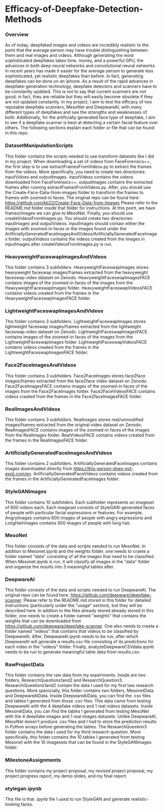 # Efficacy-of-Deepfake-Detection-Methods

### Overview

As of today, deepfaked images and videos are incredibly realistic to the point that the average person may have trouble distinguishing between them and real images and videos. Although generating the most sophisticated deepfakes takes time, money, and a powerful GPU, the advances in both deep neural networks and convolutional neural networks in recent years has made it easier for the average person to generate less sophisticated, yet realistic deepfakes than before. In fact, generating deepfakes can be done on an iphone. As a result of the rapid advances in deepfake-generation technology, deepfake detectors and scanners have to be constantly updated. This is not to say that current scanners are not good; in fact, they are reliable but they will easily become obsolete if they are not updated constantly. In my project, I aim to test the efficacy of two reputable deepfake scanners, MesoNet and DeepwareAI, with many different types of deepfakes and see the strengths and weaknesses of both. Additionally, for the artificially generated face type of deepfake, I aim to see if a deepfake scanner is best at detecting a certain facial feature over others. The following sections explain each folder or file that can be found in this repo.

### DatasetManipulationScripts

This folder contains the scripts needed to use transform datasets like I did in my project. When downloading a set of videos from FaceForensics++, the first step is to use extractFramesFromVideos.py to extract the frames from the videos. More specifically, you need to create two directories: inputVidoes and outputImages. inputVideos contains the videos downloaded from FaceForensics++. outputImages contains the extracted frames after running extractFramesFromVideos.py. After, you should use the Create-Face-Data-from-images folder to transform the frames to frames with zoomed-in faces. The original repo can be found here: https://github.com/kb22/Create-Face-Data-from-Images Please refer to the README.md folder inside that folder for instructions. At this point, we have frames/images we can give to MesoNet. Finally, you should use createVideosFromImages.py. You should create two directories: inputImages and outputVideos. inputImages should contain either the images with zoomed-in faces or the images found under the ArtificiallyGeneratedFaceImagesAndVideos/ArtificiallyGeneratedFaceImages folder. outputVideos contains the videos created from the images in inputImages after createVideosFromImages.py is run.

### HeavyweightFaceswapImagesAndVideos

This folder contains 3 subfolders. HeavyweightFaceswapImages stores heavyweight faceswap images/frames extracted from the heavyweight faceswap video dataset on Zenodo. HeavyweightFaceswapImagesFACE contains images of the zoomed-in faces of the images from the HeavyweightFaceswapImages folder. HeavyweightFaceswapVideosFACE contains videos created from the frames in the HeavyweightFaceswapImagesFACE folder.

### LightweightFaceswapImagesAndVideos

This folder contains 3 subfolders. LightweightFaceswapImages stores lightweight faceswap images/frames extracted from the lightweight faceswap video dataset on Zenodo. LightweightFaceswapImagesFACE contains images of the zoomed-in faces of the images from the LightweightFaceswapImages folder. LightweightFaceswapVideosFACE contains videos created from the frames in the LightweightFaceswapImagesFACE folder.

### Face2FaceImagesAndVideos

This folder contains 3 subfolders. Face2FaceImages stores face2face images/frames extracted from the face2face video dataset on Zenodo. Face2FaceImagesFACE contains images of the zoomed-in faces of the images from the Face2FaceImages folder. Face2FaceVideosFACE contains videos created from the frames in the Face2faceImagesFACE folder.

### RealImagesAndVideos

This folder contains 3 subfolders. RealImages stores real/unmodified images/frames extracted from the original video dataset on Zenodo. RealImagesFACE contains images of the zoomed-in faces of the images from the RealImages folder. RealVideosFACE contains videos created from the frames in the RealImagesFACE folder.

### ArtificiallyGeneratedFaceImagesAndVideos

This folder contains 2 subfolders. ArtificiallyGeneratedFaceImages contains images downloaded directly from https://this-person-does-not-exist.com/en. ArtificiallyGeneratedFaceVideos contains videos created from the frames in the ArtificiallyGeneratedFaceImages folder.

### StyleGANImages

This folder contains 10 subfolders. Each subfolder represents an imageset of 600 videos each. Each imageset consists of StyleGAN-generated faces of people with particular facial expressions or features. For example, AngryImages contains 600 images of people with angry expressions and LongHairImages contains 600 images of people with long hair.

### MesoNet

This folder consists of the data and scripts needed to run MesoNet. In addition to Mesonet.ipynb and the weights folder, one needs to craete a folder named "data" consisting of all the images that need to be classified. When Mesonet.ipynb is run, it will classify all images in the "data" folder and organize the results into 3 meaningful tables after.

### DeepwareAI

This folder consists of the data and scripts needed to run DeepwareAI. The original repo can be found here: https://github.com/deepware/deepfake-scanner. Please refer to the README.md stored in this folder for detailed instructions (particularly under the "usage" section), but they will be described here. In addtion to the files already stored already stored in this folder, one needs to create a folder named "weights" that contains the weights that can be downloaded from https://github.com/deepware/deepfake-scanner. One also needs to create a folder named "videos" that contains that videos to be classified by DeepwareAI. After, DeepwareAI.ipynb needs to be run, after which DeepwareAI will generate a results.csv file consisting of its predictions for each video in the "videos" folder. Finally, analyzeDeepwareCSVdata.ipynb needs to be run to generate meaningful table data from results.csv.

### RawProjectData

This folder contains the raw data from my experiments. Inside are two folders, ResearchQuestions1and2 and ResearchQuestion3. ResearchQuestions1and2 contain the data I used for my first two research questions. More specicially, this folder contains two folders, MesonetData and DeepwareAIData. Inside DeepwareAIData, you can find the .csv files and tables I generated from those .csv files. This data came from testing DeepwareAI with the 4 deepfake videos and 1 real videos datasets. Inside MesonetData, you can find the tables I generated from testing MesoNet with the 4 deepfake images and 1 real images datasets. Unlike DeepwareAI, MesoNet doesn't produce .csv files and I had to store the prediction results in Python arrays before generating the tables. The ResearchQuestion3 folder contains the data I used for my third research question. More specifically, this folder contains the 10 tables I generated from testing Mesonet with the 10 imagesets that can be found in the StyleGANImages folder.

### MilestoneAssignments

This folder contains my project proposal, my revised project proposal, my project progress report, my demo slides, and my final report.

### stylegan.ipynb

This file is that .ipynb file I used to run StyleGAN and generate realistic-looking faces.

